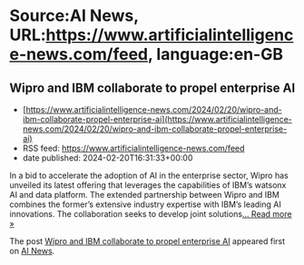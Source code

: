 # Source:AI News, URL:https://www.artificialintelligence-news.com/feed, language:en-GB

## Wipro and IBM collaborate to propel enterprise AI
 - [https://www.artificialintelligence-news.com/2024/02/20/wipro-and-ibm-collaborate-propel-enterprise-ai](https://www.artificialintelligence-news.com/2024/02/20/wipro-and-ibm-collaborate-propel-enterprise-ai)
 - RSS feed: https://www.artificialintelligence-news.com/feed
 - date published: 2024-02-20T16:31:33+00:00

<p>In a bid to accelerate the adoption of AI in the enterprise sector, Wipro has unveiled its latest offering that leverages the capabilities of IBM’s watsonx AI and data platform. The extended partnership between Wipro and IBM combines the former’s extensive industry expertise with IBM&#8217;s leading AI innovations. The collaboration seeks to develop joint solutions<a class="excerpt-read-more" href="https://www.artificialintelligence-news.com/2024/02/20/wipro-and-ibm-collaborate-propel-enterprise-ai/" title="ReadWipro and IBM collaborate to propel enterprise AI">... Read more &#187;</a></p>
<p>The post <a href="https://www.artificialintelligence-news.com/2024/02/20/wipro-and-ibm-collaborate-propel-enterprise-ai/">Wipro and IBM collaborate to propel enterprise AI</a> appeared first on <a href="https://www.artificialintelligence-news.com">AI News</a>.</p>

